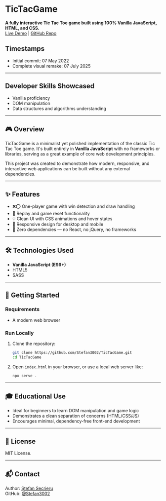 # TicTacGame

**A fully interactive Tic Tac Toe game built using 100% Vanilla JavaScript, HTML, and CSS.**  
[Live Demo](http://tictacgame.stefansecrieru.com/) | [GitHub Repo](https://github.com/Stefan3002/TicTacGame)

## Timestamps

- Initial commit: 07 May 2022
- Complete visual remake: 07 July 2025

---
## Developer Skills Showcased
- Vanilla proficiency
- DOM manipulation
- Data structures and algorithms understanding 
---
## 🎮 Overview

TicTacGame is a minimalist yet polished implementation of the classic Tic Tac Toe game. It's built entirely in **Vanilla JavaScript** with no frameworks or libraries, serving as a great example of core web development principles.

This project was created to demonstrate how modern, responsive, and interactive web applications can be built without any external dependencies.

---

## ✨ Features

- ❌⭕ One-player game with win detection and draw handling
- 🔁 Replay and game reset functionality
- 💡 Clean UI with CSS animations and hover states
- 📱 Responsive design for desktop and mobile
- 🧼 Zero dependencies — no React, no jQuery, no frameworks

---

## 🛠 Technologies Used

- **Vanilla JavaScript (ES6+)**
- HTML5
- SASS

---

## 🚀 Getting Started

### Requirements

- A modern web browser

### Run Locally

1. Clone the repository:
   ```bash
   git clone https://github.com/Stefan3002/TicTacGame.git
   cd TicTacGame
   ```

2. Open `index.html` in your browser, or use a local web server like:

   ```bash
   npx serve .
   ```

---

## 🎓 Educational Use

- Ideal for beginners to learn DOM manipulation and game logic
- Demonstrates a clean separation of concerns (HTML/CSS/JS)
- Encourages minimal, dependency-free front-end development

---

## 📄 License

MIT License.

---

## 📬 Contact

Author: [Ștefan Secrieru](https://stefansecrieru.com)  
GitHub: [@Stefan3002](https://github.com/Stefan3002)
